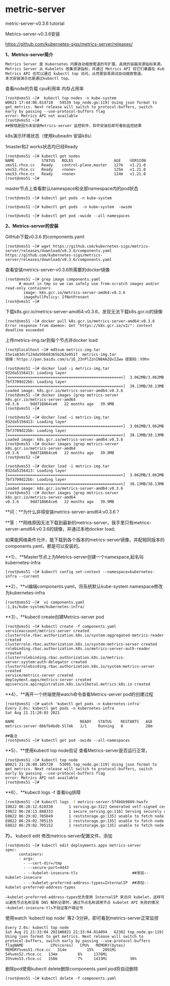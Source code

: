 # metric-server
metric-server-v0.3.6 tutorial


Metrics-server-v0.3.6安装

https://github.com/kubernetes-sigs/metrics-server/releases/

**1、Metrics-server简介**

```go
Metrics Server 是 Kubernetes 内置自动缩放管道的可扩展、高效的容器资源指标来源。
Metrics Server 从 Kubelets 收集资源指标，并通过 Metrics API 将它们暴露在 Kubernetes apiserver 中，以供 HPA(Horizontal Pod Autoscaler) 和 VPA(Vertical Pod Autoscaler) 使用。
Metrics API 也可以通过 kubectl top 访问，从而更容易调试自动缩放管道。
本次安装演示也是通过kubectl top。 
```

查看node的负载 cpu利用率  内存占用率

```shell
[root@vms51 ~]#  kubectl top nodes -n kube-system
W0821 17:44:06.814710   59539 top_node.go:119] Using json format to get metrics. Next release will switch to protocol-buffers, switch early by passing --use-protocol-buffers flag
error: Metrics API not available
[root@vms51 ~]#
##报错是因为未安装Metrics-server 监控软件，软件安装后即可看到监控结果
```

k8s演示环境状态（使用kubeadm 安装k8s）

1master和2 works状态均已经Ready

```she
[root@vms51 ~]# kubectl get nodes
NAME            STATUS   ROLES                  AGE    VERSION
vms51.rhce.cc   Ready    control-plane,master   127m   v1.21.0
vms52.rhce.cc   Ready    <none>                 125m   v1.21.0
vms53.rhce.cc   Ready    <none>                 124m   v1.21.0
[root@vms51 ~]#
```

master节点上查看默认namespace和全部namespace内的pod状态

```she
[root@vms51 ~]# kubectl get pods -n kube-system  

[root@vms51 ~]# kubectl get pods  -n kube-system  -owide

[root@vms51 ~]# kubectl get pod -owide --all-namespaces
```

**2、Metrics-server的安装**

GitHub下载v0.3.6 的components.yaml

```shek
[root@vms51 ~]# wget https://github.com/kubernetes-sigs/metrics-server/releases/download/v0.3.6/components.yaml
https://github.com/kubernetes-sigs/metrics-server/releases/download/v0.3.6/components.yaml
```

查看安装metrics-server-v0.3.6所需要的docker镜像

```shel
[root@vms51 ~]# grep image components.yaml
      # mount in tmp so we can safely use from-scratch images and/or read-only containers
        image: k8s.gcr.io/metrics-server-amd64:v0.3.6
        imagePullPolicy: IfNotPresent
[root@vms51 ~]#
```

下载k8s.gcr.io/metrics-server-amd64:v0.3.6，发现无法下载k8s.gcr.io的镜像

```shel
[root@vms51 ~]# docker pull k8s.gcr.io/metrics-server-amd64:v0.3.6
Error response from daemon: Get "https://k8s.gcr.io/v2/": context deadline exceeded
```

上传metrics-img.tar到每个节点并docker load

```sh
[root@localhost ~]# md5sum metrics-img.tar
55e1a83dcf124da59b68365b262e051f  metrics-img.tar
链接：https://pan.baidu.com/s/1E_23nPlZznIN8AAZQvIZww 提取码：h9hn 
```

```shel 
[root@vms51 ~]# docker load -i metrics-img.tar
932da5156413: Loading layer [==================================================>]  3.062MB/3.062MB
7bf3709d22bb: Loading layer [==================================================>]  38.13MB/38.13MB
Loaded image: k8s.gcr.io/metrics-server-amd64:v0.3.6
[root@vms51 ~]# docker images |grep metrics-server
k8s.gcr.io/metrics-server-amd64                                   v0.3.6     9dd718864ce6   22 months ago   39.9MB
[root@vms51 ~]#
```

```shel
[root@vms52 ~]# docker load -i metrics-img.tar
932da5156413: Loading layer [==================================================>]  3.062MB/3.062MB
7bf3709d22bb: Loading layer [==================================================>]  38.13MB/38.13MB
Loaded image: k8s.gcr.io/metrics-server-amd64:v0.3.6
[root@vms51 ~]# docker images |grep metrics-server
k8s.gcr.io/metrics-server-amd64                                   v0.3.6     9dd718864ce6   22 months ago   39.9MB
[root@vms52 ~]#
```

```shell
[root@vms53 ~]# docker load -i metrics-img.tar
932da5156413: Loading layer [==================================================>]  3.062MB/3.062MB
7bf3709d22bb: Loading layer [==================================================>]  38.13MB/38.13MB
Loaded image: k8s.gcr.io/metrics-server-amd64:v0.3.6
[root@vms53 ~]# docker images |grep metrics-server
k8s.gcr.io/metrics-server-amd64                                   v0.3.6     9dd718864ce6   22 months ago   39.9MB
```

**问：**为什么非得安装metrics-server-amd64:v0.3.6？

**答：**网络原因无法下载到最新的metrics-server，我手里只有metrics-server-amd64:v0.3.6的镜像，并通过本地docker load;

如果能网络条件允许，能下载到各个版本的metrics-server镜像，并配相同版本的components.yaml，都是可以安装的。



**1）、**Master节点上为Metrics-server创建一个namespace,起名叫kubernetes-infra

```shell
[root@vms51 ~]# kubectl config set-context --namespace=kubernetes-infra --current
```

**2）、**vi编辑components.yaml，将系统默认kube-system namespace修改为kubernetes-infra

```she
[root@vms51 ~]#  vi components.yaml
:1,$s/kube-system/kubernetes-infra/
```

 **3）、**kubectl create创建Metrics-server pod

```shell
[root@vms51 ~]# kubectl create -f components.yaml
serviceaccount/metrics-server created
clusterrole.rbac.authorization.k8s.io/system:aggregated-metrics-reader created
clusterrole.rbac.authorization.k8s.io/system:metrics-server created
rolebinding.rbac.authorization.k8s.io/metrics-server-auth-reader created
clusterrolebinding.rbac.authorization.k8s.io/metrics-server:system:auth-delegator created
clusterrolebinding.rbac.authorization.k8s.io/system:metrics-server created
service/metrics-server created
deployment.apps/metrics-server created
apiservice.apiregistration.k8s.io/v1beta1.metrics.k8s.io created
```

**4）、**再开一个终端使用watch命令查看Metrics-server pod的创建过程

```shel
[root@vms51 ~]# watch 'kubectl get pods -n kubernetes-infra'
Every 2.0s: kubectl get pods -n kubernetes-infra                                                                                                               Sat Aug 21 21:20:03 2021

NAME                             READY   STATUS    RESTARTS   AGE
metrics-server-8bbfb4bdb-5l7mk   1/1     Running   0          28m

##备注
[root@vms51 ~]# kubectl get pod -owide --all-namespaces
```

**5）、**使用kubectl top node验证 查看Metrics-server是否运行正常，

```shell
[root@vms51 ~]# kubectl top node
W0821 21:26:00.105720   53095 top_node.go:119] Using json format to get metrics. Next release will switch to protocol-buffers, switch early by passing --use-protocol-buffers flag
error: Metrics API not available
[root@vms51 ~]#
```

**6）、**kubectl logs -f 查看log排障

```sh
[root@vms51 ~]# kubectl logs -f metrics-server-5f4b6b9889-hwxfv
I0822 06:28:12.610330       1 serving.go:312] Generated self-signed cert (/tmp/apiserver.crt, /tmp/apiserver.key)
I0822 06:28:13.888333       1 secure_serving.go:116] Serving securely on [::]:4443
E0822 06:29:02.705049       1 reststorage.go:135] unable to fetch node metrics for node "vms51.rhce.cc": no metrics known for node
E0822 06:29:02.705135       1 reststorage.go:135] unable to fetch node metrics for node "vms52.rhce.cc": no metrics known for node
E0822 06:29:02.705152       1 reststorage.go:135] unable to fetch node metrics for node "vms53.rhce.cc": no metrics known for node

```

**7）、** kubectl edit 修改metrics-server配置文件，添加

```she
[root@vms51 ~]# kubectl edit deployments.apps metrics-server
spec:
      containers:
      - args:
        - --cert-dir=/tmp
        - --secure-port=4443
        - --kubelet-insecure-tls                        ##添加--kubelet-insecure
        - --kubelet-preferred-address-types=InternalIP  ##添加--kubelet-preferred-address-types

–kubelet-preferred-address-types优先使用 InternalIP 来访问 kubelet，这样可以避免节点名称没有 DNS 解析记录时，通过节点名称调用节点 kubelet API 失败的情况
–kubelet-insecure-tls不验证客户端证书

```

使用watch 'kubectl top node' 等2-3分钟，即可看到metrics-server正常监控

```she
Every 2.0s: kubectl top node                                                                                                                                   Sat Aug 21 21:33:04 2021W0821 21:33:04.814094   62302 top_node.go:119] Using json format to get metrics. Next release will switch to protocol-buffers, switch early by passing --use-protocol-buffers flagNAME            CPU(cores)   CPU%   MEMORY(bytes)   MEMORY%vms51.rhce.cc   314m         15%    2091Mi          54%vms52.rhce.cc   134m         6%     1376Mi          35%vms53.rhce.cc   158m         7%     1415Mi          36%
```

删除pod使用kubectl delete删除components.yaml pod将自动删除

```shel
[root@vms51 ~]# kubectl delete -f components.yaml
```

